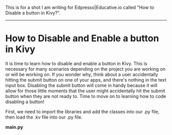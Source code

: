 This is for a shot I am writing for Edpresso|Educative.io called "How to Disable a button in Kivy?".

--------------------------------------------------------------------------------------------------------------------------

# **How to Disable and Enable a button in Kivy**

It is time to learn how to disable and enable a button in Kivy. This is necessary for many scenarios depending on the project you are working on or will be working on. If you wonder why, think about a user accidentally hitting the submit button on one of your apps, and there's nothing in the text input box. Disabling the submit button will come in handy because it will allow for those little moments that the user might accidentally hit the submit button when they are not ready to. Time to move on to learning how to code disabling a button!

First, we need to import the libraries and add the classes into our .py file, then load the .kv file into our .py file.

**main.py**<br>
